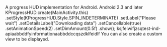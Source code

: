 A progress HUD implementation for Android.
Android 2.3 and later
KProgressHUD.create(MainActivity.this)
	.setStyle(KProgressHUD.Style.SPIN_INDETERMINATE)
	.setLabel("Please wait")
	.setDetailsLabel("Downloading data")
	.setCancellable(true)
	.setAnimationSpeed(2)
	.setDimAmount(0.5f)
	.show();
ksjfelwifjzsqtest-ind-apiaabbddfyinformationaabbddccqszdklfeidlf
You can also create a custom view to be displayed.
